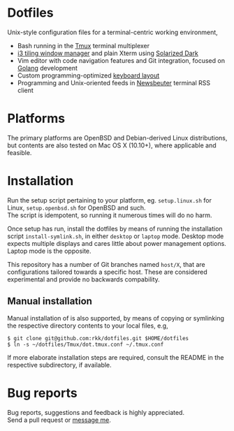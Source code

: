 # Dotfiles

Unix-style configuration files for a terminal-centric working
environment,

  - Bash running in the [Tmux](https://github.com/tmux/tmux/wiki) terminal multiplexer
  - [i3 tiling window manager](https://i3wm.org/) and plain Xterm using [Solarized Dark](http://ethanschoonover.com/solarized)
  - Vim editor with code navigation features and Git integration, focused on [Golang](https://golang.org/) development
  - Custom programming-optimized [keyboard layout](https://github.com/rkk/Dvorarkk)
  - Programming and Unix-oriented feeds in [Newsbeuter](https://newsbeuter.org/) terminal RSS client

# Platforms
The primary platforms are OpenBSD and Debian-derived Linux distributions,
but contents are also tested on Mac OS X (10.10+), where applicable and feasible.

# Installation
Run the setup script pertaining to your platform, eg. `setup.linux.sh`
for Linux, `setup.openbsd.sh` for OpenBSD and such.  
The script is idempotent, so running it numerous times will do no harm.

Once setup has run, install the dotfiles by means of running the installation
script `install-symlink.sh`, in either `desktop` or `laptop` mode. Desktop mode expects
multiple displays and cares little about power management options. Laptop
mode is the opposite.

This repository has a number of Git branches named `host/X`, that are
configurations tailored towards a specific host. These are considered
experimental and provide no backwards compability.

## Manual installation
Manual installation of is also supported, by means of copying or symlinking
the respective directory contents to your local files, e.g,

    $ git clone git@github.com:rkk/dotfiles.git $HOME/dotfiles
    $ ln -s ~/dotfiles/Tmux/dot.tmux.conf ~/.tmux.conf

If more elaborate installation steps are required, consult the README
in the respective subdirectory, if available.


# Bug reports
Bug reports, suggestions and feedback is highly appreciated.  
Send a pull request or [message me](https://github.com/rkk).
